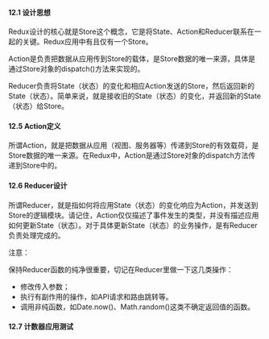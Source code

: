 #### 12.1 设计思想

Redux设计的核心就是Store这个概念，它是将State、Action和Reducer联系在一起的关键。Redux应用中有且仅有一个Store。

Action是负责把数据从应用传到Store的载体，是Store数据的唯一来源，具体是通过Store对象的dispatch()方法来实现的。

Reducer负责将State（状态）的变化和相应Action发送的Store，然后返回新的State（状态）。简单来说，就是接收旧的State（状态）的变化，并返回新的State（状态）给Store。

#### 12.5 Action定义

所谓Action，就是把数据从应用（视图、服务器等）传递到Store的有效载荷，是Store数据的唯一来源。在Redux中，Action是通过Store对象的dispatch方法传递到Store中的。

#### 12.6 Reducer设计

所谓Reducer，就是指如何将应用State（状态）的变化响应为Action，并发送到Store的逻辑模块。请记住，Action仅仅描述了事件发生的类型，并没有描述应用如何更新State（状态）。对于具体更新State（状态）的业务操作，是有Reducer负责处理完成的。

注意：

保持Reducer函数的纯净很重要，切记在Reducer里做一下这几类操作：

- 修改传入参数；
- 执行有副作用的操作，如API请求和路由跳转等。
- 调用非纯函数，如Date.now()、Math.random()这类不确定返回值的函数。

#### 12.7 计数器应用测试

